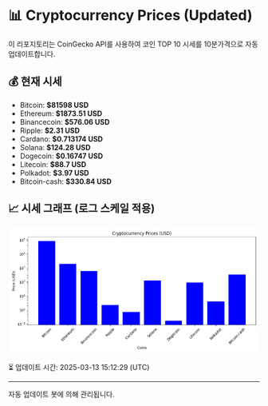 
# 📊 Cryptocurrency Prices (Updated)

이 리포지토리는 CoinGecko API를 사용하여 코인 TOP 10 시세를 10분가격으로 자동 업데이트합니다.

## 💰 현재 시세
- Bitcoin: **$81598 USD**
- Ethereum: **$1873.51 USD**
- Binancecoin: **$576.06 USD**
- Ripple: **$2.31 USD**
- Cardano: **$0.713174 USD**
- Solana: **$124.28 USD**
- Dogecoin: **$0.16747 USD**
- Litecoin: **$88.7 USD**
- Polkadot: **$3.97 USD**
- Bitcoin-cash: **$330.84 USD**

## 📈 시세 그래프 (로그 스케일 적용)
![Crypto Prices](crypto_prices.png)

⏳ 업데이트 시간: 2025-03-13 15:12:29 (UTC)

---
자동 업데이트 봇에 의해 관리됩니다.
